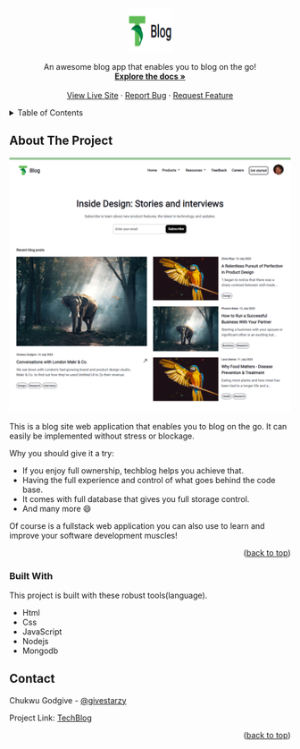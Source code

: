 <a name="readme-top"></a>



<!-- PROJECT SHIELDS -->
<!--


<!-- PROJECT LOGO -->
<br />
<div align="center">
  <a href="">
    <img src="./public/images/sample1.png" alt="TechBlogLogo" width="80" height="80">
  </a>

  <p align="center">
    An awesome blog app that enables you to blog on the go!
    <br />
    <a href="https://github.com/chukwu-godgive/TechBlog"><strong>Explore the docs »</strong></a>
    <br />
    <br />
    <a href="https://github.com/chukwu-godgive/TechBlog">View Live Site</a>
    ·
    <a href="https://github.com/chukwu-godgive/TechBlog/issues">Report Bug</a>
    ·
    <a href="https://github.com/chukwu-godgive/TechBlog/issues">Request Feature</a>
  </p>
</div>



<!-- TABLE OF CONTENTS -->
<details>
  <summary>Table of Contents</summary>
  <ol>
    <li><a href="#about-the-project">About The Project</a></li>
    <li><a href="#built-with">Built With</a></li>
    <li><a href="#contact">Contact</a></li>
  </ol>
</details>



<!-- ABOUT THE PROJECT -->
## About The Project

[![TechBlog][homepage-screenshot]]()

This is a blog site web application that enables you to blog on the go. It can easily be implemented without stress or blockage.

Why you should give it a try:
* If you enjoy full ownership, techblog helps you achieve that.
* Having the full experience and control of what goes behind the code base.
* It comes with full database that gives you full storage control.
* And many more :smile:

Of course is a fullstack web application you can also use to learn and improve your software development muscles!


<p align="right">(<a href="#readme-top">back to top</a>)</p>



### Built With

This project is built with these robust tools(language).

<!-- * [![Html][HTML]][Html-url]
* [![Css][CSS]][Css-url]
* [![JavaScript][JavaScript.info]][JavaScript-url]
* [![Nodejs][Nodejs.org]][Nodejs-url]
* [![MongoDB][Mongodb.com]][Mongodb-url] -->
* Html
* Css
* JavaScript
* Nodejs
* Mongodb



<!-- CONTACT -->
## Contact

Chukwu Godgive - [@givestarzy](https://twitter.com/givestarzy)

Project Link: [TechBlog]()

<p align="right">(<a href="#readme-top">back to top</a>)</p>



<!-- MARKDOWN LINKS & IMAGES -->
[homepage-screenshot]: ./public/images/sample2.png
<!-- [Html-url]
[Css-url]
[JavaScript-url]
[Nodejs-url]
[Mongodb-url] -->